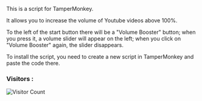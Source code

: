 This is a script for TamperMonkey.


It allows you to increase the volume of Youtube videos above 100%.


To the left of the start button there will be a "Volume Booster" button; when you press it, a volume slider will appear on the left; when you click on "Volume Booster" again, the slider disappears.


To install the script, you need to create a new script in TamperMonkey and paste the code there.

### Visitors :
![Visitor Count](https://profile-counter.glitch.me/ToLIManl/count.svg)
##

